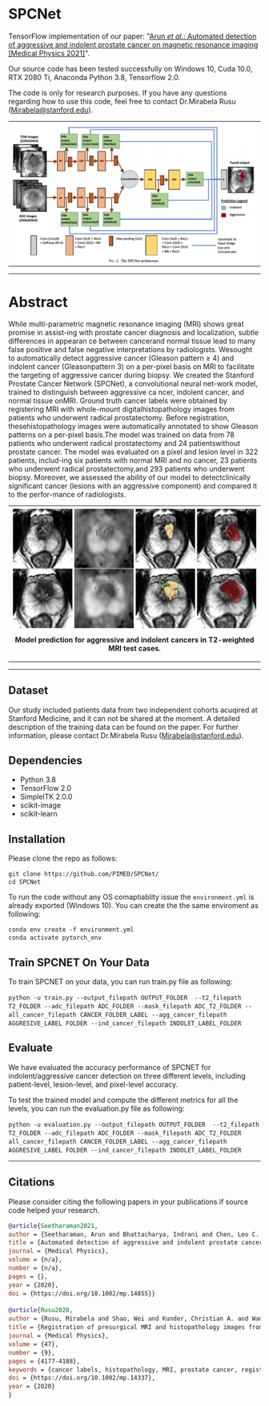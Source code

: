 # SPCNet

TensorFlow implementation of our paper: "[Arun _et al_.: Automated detection of aggressive and indolent prostate cancer on magnetic resonance imaging [Medical Physics 2021]](https://aapm.onlinelibrary.wiley.com/doi/epdf/10.1002/mp.14855)".

Our source code has been tested successfully on Windows 10, Cuda 10.0, RTX 2080 Ti, Anaconda Python 3.8, Tensorflow 2.0.

The code is only for research purposes. If you have any questions regarding how to use this code, feel free to contact Dr.Mirabela Rusu ([Mirabela@stanford.edu](Mirabela@stanford.edu)).

<table align="center" border=0><tr><td align="center" width="9999">
<img src="images/spcnet.png" align="center" width="800" alt="Project icon">
</td></tr></table>

---
# Abstract
While multi-parametric magnetic resonance imaging (MRI) shows great promise in assist-ing with prostate cancer diagnosis and localization, subtle differences in appearan ce between cancerand normal tissue lead to many false positive and false negative interpretations by radiologists. Wesought to automatically detect aggressive cancer (Gleason pattern ≥ 4) and indolent cancer (Gleasonpattern 3) on a per-pixel basis on MRI to facilitate the targeting of aggressive cancer during biopsy. We created the Stanford Prostate Cancer Network (SPCNet), a convolutional neural net-work model, trained to distinguish between aggressive ca ncer, indolent cancer, and normal tissue onMRI. Ground truth cancer labels were obtained by registering MRI with whole-mount digitalhistopathology images from patients who underwent radical prostatectomy. Before registration, thesehistopathology images were automatically annotated to show Gleason patterns on a per-pixel basis.The model was trained on data from 78 patients who underwent radical prostatectomy and 24 patientswithout prostate cancer. The model was evaluated on a pixel and lesion level in 322 patients, includ-ing six patients with normal MRI and no cancer, 23 patients who underwent radical prostatectomy,and 293 patients who underwent biopsy. Moreover, we assessed the ability of our model to detectclinically significant cancer (lesions with an aggressive component) and compared it to the perfor-mance of radiologists.

<table align="center" border=0><tr><td align="center" width="9999">
<img src="images/prediction.png" align="center" width="800" alt="Project icon">

**Model prediction for aggressive and indolent cancers in T2-weighted MRI test cases.**
</td></tr></table>

---

## Dataset
Our study included patients data from two independent cohorts acuqired at Stanford Medicine, and it can not be shared at the moment. A detailed description of the training data can be found on the paper. For further information, please contact Dr.Mirabela Rusu ([Mirabela@stanford.edu](Mirabela@stanford.edu)).

## Dependencies
- Python 3.8
- TensorFlow 2.0
- SimpleITK 2.0.0
- scikit-image
- scikit-learn

## Installation
 Please clone the repo as follows:
 
 ```
 git clone https://github.com/PIMED/SPCNet/
 cd SPCNet
```
To run the code without any OS comaptiablity issue the `environment.yml` is already exported (Windows 10). You can create the the same enviroment as following:
 ```
conda env create -f environment.yml
conda activate pytorch_env
```


## Train SPCNET On Your Data
To train SPCNET on your data, you can run train.py file as following:
 
 ```python -u train.py --output_filepath OUTPUT_FOLDER  --t2_filepath  T2_FOLDER --adc_filepath ADC_FOLDER --mask_filepath ADC_T2_FOLDER --all_cancer_filepath CANCER_FOLDER_LABEL --agg_cancer_filepath AGGRESIVE_LABEL FOLDER --ind_cancer_filepath INDOLET_LABEL_FOLDER```
 

## Evaluate
We have evaluated the accuracy performance of SPCNET for indolent/aggressive cancer detection on three different levels, including patient-level, lesion-level, and pixel-level accuracy.

To test the trained model and compute the different metrics for all the levels, you can run the evaluation.py file as following:

```python -u evaluation.py --output_filepath OUTPUT_FOLDER  --t2_filepath  T2_FOLDER --adc_filepath ADC_FOLDER --mask_filepath ADC_T2_FOLDER all_cancer_filepath CANCER_FOLDER_LABEL --agg_cancer_filepath AGGRESIVE_LABEL FOLDER --ind_cancer_filepath INDOLET_LABEL_FOLDER ```

---

## Citations
Please consider citing the following papers in your publications if source code helped your research.
```bibtex
@article{Seetharaman2021,
author = {Seetharaman, Arun and Bhattacharya, Indrani and Chen, Leo C. and Kunder, Christian A. and Shao, Wei and Soerensen, Simon J. C. and Wang, Jeffrey B. and Teslovich, Nikola C. and Fan, Richard E. and Ghanouni, Pejman and Brooks, James D. and Too, Katherine J. and Sonn, Geoffrey A. and Rusu, Mirabela},
title = {Automated detection of aggressive and indolent prostate cancer on magnetic resonance imaging},
journal = {Medical Physics},
volume = {n/a},
number = {n/a},
pages = {},
year = {2020},
doi = {https://doi.org/10.1002/mp.14855}}

@article{Rusu2020,
author = {Rusu, Mirabela and Shao, Wei and Kunder, Christian A. and Wang, Jeffrey B. and Soerensen, Simon J. C. and Teslovich, Nikola C. and Sood, Rewa R. and Chen, Leo C. and Fan, Richard E. and Ghanouni, Pejman and Brooks, James D. and Sonn, Geoffrey A.},
title = {Registration of presurgical MRI and histopathology images from radical prostatectomy via RAPSODI},
journal = {Medical Physics},
volume = {47},
number = {9},
pages = {4177-4188},
keywords = {cancer labels, histopathology, MRI, prostate cancer, registration},
doi = {https://doi.org/10.1002/mp.14337},
year = {2020}
}
```
